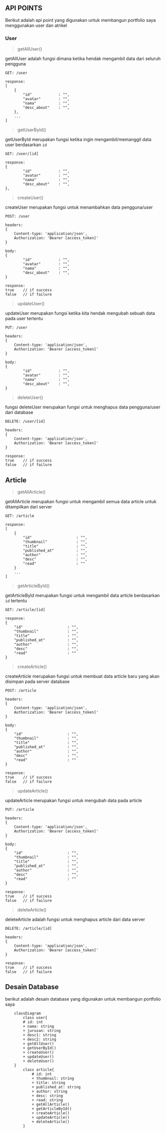 ## API POINTS

Berikut adalah api point yang digunakan untuk membangun portfolio saya menggunakan user dan atrikel

### User

> getAllUser()

getAllUser adalah fungsi dimana ketika hendak mengambil data dari seluruh pengguna

```
GET: /user

response:
[
    {
        "id"            : "",
        "avatar"        : "",
        "nama"          : "",
        "desc_about"    : "",
    },
    ...
]
```

> getUserById()

getUserById merupakan fungsi ketika ingin mengambil/memanggil data user berdasarkan `id`

```
GET: /user/[id]

response:
{
        "id"            : "",
        "avatar"        : "",
        "nama"          : "",
        "desc_about"    : "",
},
```

> createUser()

createUser merupakan fungsi untuk menambahkan data pengguna/user

```
POST: /user

headers:
{
    Content-type: 'application/json',
    Authorization: 'Bearer [access_token]'
}

body:
{
        "id"            : "",
        "avatar"        : "",
        "nama"          : "",
        "desc_about"    : "",
}

response:
true    // if success
false   // if failure
```

> updateUser()

updateUser merupakan fungsi ketika kita hendak mengubah sebuah data pada user tertentu

```
PUT: /user

headers:
{
    Content-type: 'application/json',
    Authorization: 'Bearer [access_token]'
}

body:
{
        "id"            : "",
        "avatar"        : "",
        "nama"          : "",
        "desc_about"    : "",
}
```

> deleteUser()

fungsi deleteUser merupakan fungsi untuk menghapus data pengguna/user dari database

```
DELETE: /user/[id]

headers:
{
    Content-type: 'application/json',
    Authorization: 'Bearer [access_token]'
}

response:
true    // if success
false   // if failure
```


## Article

> getAllArticle()

getAllArticle merupakan fungsi untuk mengambil semua data article untuk ditampilkan dari server

```
GET: /article

response:
[
    {
        "id"                    : "",
        "thumbnail"             : "",
        "title"                 : "",
        "published_at"          : "",
        "author"                : "",
        "desc"                  : "",
        "read"                  : ""
    }
    ...
]
```

> getArticleById()

getArticleById merupakan fungsi untuk mengambil data article berdasarkan `id` tertentu

```
GET: /article/[id]

response:
{
    "id"                    : "",
    "thumbnail"             : "",
    "title"                 : "",
    "published_at"          : "",
    "author"                : "",
    "desc"                  : "",
    "read"                  : ""
}
```

> createArticle()

createArticle merupakan fungsi untuk membuat data article baru yang akan disimpan pada server database

```
POST: /article

headers:
{
    Content-type: 'application/json',
    Authorization: 'Bearer [access_token]'
}

body:
{
    "id"                    : "",
    "thumbnail"             : "",
    "title"                 : "",
    "published_at"          : "",
    "author"                : "",
    "desc"                  : "",
    "read"                  : ""
}

response:
true    // if success
false   // if failure
```

> updateArticle()

updateArticle merupakan fungsi untuk mengubah data pada article

```
PUT: /article

headers:
{
    Content-type: 'application/json',
    Authorization: 'Bearer [access_token]'
}

body:
{
    "id"                    : "",
    "thumbnail"             : "",
    "title"                 : "",
    "published_at"          : "",
    "author"                : "",
    "desc"                  : "",
    "read"                  : ""
}

response:
true    // if success
false   // if failure
```

> deleteArticle()

deleteArticle adalah fungsi untuk menghapus article dari data server

```
DELETE: /article/[id]

headers:
{
    Content-type: 'application/json',
    Authorization: 'Bearer [access_token]'
}

response:
true    // if success
false   // if failure
```

## Desain Database

berikut adalah desain database yang digunakan untuk membangun portfolio saya

```mermaid
    classDiagram
        class user{
        # id: int
        + nama: string
        + jurusan: string
        + desc1: string
        + desc2: string
        + getAllUser()
        + getUserById()
        + createUser()
        + updateUser()
        + deleteUser()
    }
        class article{
            # id: int
            + thumbnail: string
            + title: string
            + published_at: string
            + author: string
            + desc: string
            + read: string
            + getAllArticle()
            + getArticleById()
            + createArticle()
            + updateArticle()
            + deleteArticle()
        }
```
